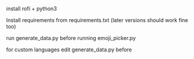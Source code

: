 install rofi + python3

Install requirements from requirements.txt (later versions should work fine too)

run generate_data.py before running emoji_picker.py

for custom languages edit generate_data.py before

